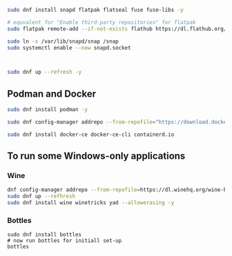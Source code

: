 
```bash
sudo dnf install snapd flatpak flatseal fuse fuse-libs -y

# equvalent for "Enable third-party repositories" for flatpak
sudo flatpak remote-add --if-not-exists flathub https://dl.flathub.org/repo/flathub.flatpakrepo

sudo ln -s /var/lib/snapd/snap /snap
sudo systemctl enable --now snapd.socket



sudo dnf up --refresh -y
```


## Podman and Docker

```bash
sudo dnf install podman -y

sudo dnf config-manager addrepo --from-repofile="https://download.docker.com/linux/fedora/docker-ce.repo"

sudo dnf install docker-ce docker-ce-cli containerd.io
```

## To run some Windows-only applications

### Wine

```bash
dnf config-manager addrepo --from-repofile=https://dl.winehq.org/wine-builds/fedora/42/winehq.repo
sudo dnf up --refhresh
sudo dnf install wine winetricks yad --allowerasing -y
```

### Bottles

```
sudo dnf install bottles
# now run bottles for initiall set-up
bottles
```